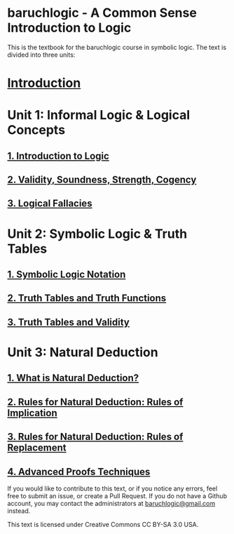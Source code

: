 # baruchlogic - A Common Sense Introduction to Logic

This is the textbook for the baruchlogic course in symbolic logic. The text is divided into three units:

# [Introduction](https://github.com/baruchlogic/textbook/blob/master/Introduction.md)

# Unit 1: Informal Logic & Logical Concepts

## [1. Introduction to Logic](https://github.com/baruchlogic/textbook/blob/master/unit-1/chapter-1.md)
## [2. Validity, Soundness, Strength, Cogency](https://github.com/baruchlogic/textbook/blob/master/unit-1/chapter-2.md)
## [3. Logical Fallacies](https://github.com/baruchlogic/textbook/blob/master/unit-1/chapter-3.md)

# Unit 2: Symbolic Logic & Truth Tables

## [1. Symbolic Logic Notation](https://github.com/baruchlogic/textbook/blob/master/unit-2/chapter-1.md)
## [2. Truth Tables and Truth Functions](https://github.com/baruchlogic/textbook/blob/master/unit-2/chapter-2.md)
## [3. Truth Tables and Validity](https://github.com/baruchlogic/textbook/blob/master/unit-2/chapter-3.md)

# Unit 3: Natural Deduction

## [1. What is Natural Deduction?](https://github.com/baruchlogic/textbook/blob/master/unit-3/chapter-1.md)
## [2. Rules for Natural Deduction: Rules of Implication](https://github.com/baruchlogic/textbook/blob/master/unit-3/chapter-2.md)
## [3. Rules for Natural Deduction: Rules of Replacement](https://github.com/baruchlogic/textbook/blob/master/unit-3/chapter-3.md)
## [4. Advanced Proofs Techniques](https://github.com/baruchlogic/textbook/blob/master/unit-3/chapter-4.md)

If you would like to contribute to this text, or if you notice any errors, feel free to submit an issue, or create a Pull Request. If you do not have a Github account, you may contact the administrators at baruchlogic@gmail.com instead.

This text is licensed under Creative Commons CC BY-SA 3.0 USA.
